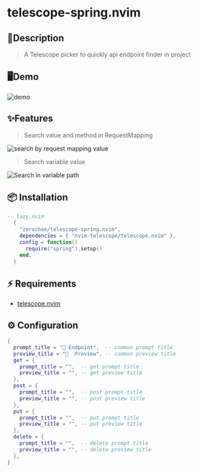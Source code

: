 # telescope-spring.nvim

## 📒Description

> A Telescope picker to quickly api endpoint finder in project

## 🖥️Demo

![demo](https://github.com/zerochae/telescope-spring.nvim/assets/84373490/2ec7c4d3-d91d-458d-a42d-06dbbff9d541)



## ✨Features

> Search value and method in RequestMapping

![search by request mapping value](https://github.com/zerochae/telescope-spring.nvim/assets/84373490/90bd05c7-87ee-4a4d-a1bc-d7a55f4a9cea)

> Search variable value

![Search in variable path](https://github.com/zerochae/telescope-spring.nvim/assets/84373490/3622ea76-096a-4eb4-8e49-c328798fbbb7)

## 📦 Installation

```lua
-- lazy.nvim
  {
    "zerochae/telescope-spring.nvim",
    dependencies = { "nvim-telescope/telescope.nvim" },
    config = function()
      require("spring").setup()
    end,
  }
```

## ⚡️ Requirements
- [telescope.nvim](https://github.com/nvim-telescope/telescope.nvim)

## ⚙️ Configuration

```lua
{
  prompt_title = " Endpoint",  -- common prompt title
  preview_title = "  Preview", -- common preview title
  get = {
    prompt_title = "",  -- get prompt title
    preview_title = "", -- get preview title
  },
  post = {
    prompt_title = "",  -- post prompt title
    preview_title = "", -- post preview title
  },
  put = {
    prompt_title = "",  -- put prompt title
    preview_title = "", -- put preview title
  },
  delete = {
    prompt_title = "",  -- delete prompt title
    preview_title = "", -- delete preview title
  },
}
```
